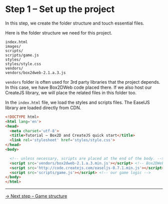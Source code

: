 # Step 1 – Set up the project

In this step, we create the folder structure and touch essential files.

Here is the folder structure we need for this project.

```
index.html
images/
scripts/
scripts/game.js
styles/
styles/style.css
vendors/
vendors/box2dweb-2.1.a.3.js
```

`vendors` folder is often used for 3rd party libraries that the project depends. In this case, we have Box2DWeb code placed there. If we also host our CreateJS library, we will place the related files in this folder too.

In the `index.html` file, we load the styles and scripts files. The EaselJS library are loaded directly from CDN.

``` html
<!DOCTYPE html>
<html lang='en'>
<head>
  <meta charset='utf-8'>
  <title>Tutorial – Box2D and CreateJS quick start</title>
  <link rel='stylesheet' href='styles/style.css'>
</head>
<body>

  <!-- unless necessary, scripts are placed at the end of the body. -->
  <script src='vendors/box2dweb-2.1.a.3.min.js'></script> <!-- Box2DWeb-->
  <script src='http://code.createjs.com/easeljs-0.7.1.min.js'></script> <!-- EaselJS on CDN -->
  <script src='scripts/game.js'></script> <!-- our game logic -->
</body>
</html>
```

* * *

[→ Next step – Game structure](https://github.com/makzan/Tutorial-Box2D-and-CreateJS-quick-start/tree/master/step-2-game-structure/)
